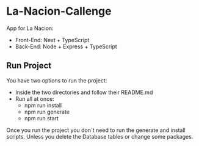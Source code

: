 # La-Nacion-Callenge
App for La Nacion:
 - Front-End: Next + TypeScript
 - Back-End: Node + Express + TypeScript

## Run Project
You have two options to run the project:
 - Inside the two directories and follow their README.md
 - Run all at once:
    - npm run install
    - npm run generate
    - npm run start

Once you run the project you don´t need to run the generate and install scripts. Unless you delete the Database tables or change some packages.
